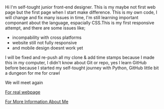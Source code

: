 <!DOCTYPE hmtl>
<html>
<head>
<head>
  <body>
    <p>
Hi I'm self-tought junior front-end designer. This is my maybe not first web page but the first page when I start make difference. This is my own code, I will change and fix many issues in time, I'm still learning important componant about the language, espacially CSS.This is my first responsive attempt, and there are some issues like;</p>
    <ul>
      <li>incompability with cross platforms</li>
      <li> website still not fully responsive</li>
      <li>and mobile design doesnt work yet</li>
      </ul>
    <p>I will be fixed and re-push all my clone & add time stamps because I made this in my computer, I didn't know about Git or repo, yes I learn GitHub before because I started my self-tought journey with Python, GitHub little bit a dungeon for me for crawl</p>
   <p> We will meet again</p>
   <p> <a href="http://www.wisecreative.co/"> For real webpage </a></p>
   <p><a href="https://www.linkedin.com/in/damlaumar/"> For More Information About Me</a></p>
    
  </body>
  </html>
